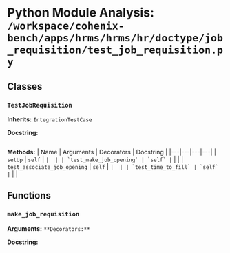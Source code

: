 # Python Module Analysis: `/workspace/cohenix-bench/apps/hrms/hrms/hr/doctype/job_requisition/test_job_requisition.py`

## Classes

### `TestJobRequisition`
**Inherits:** `IntegrationTestCase`


**Docstring:**
```

```

**Methods:**
| Name | Arguments | Decorators | Docstring |
|---|---|---|---|
| `setUp` | `self` | `` |  |
| `test_make_job_opening` | `self` | `` |  |
| `test_associate_job_opening` | `self` | `` |  |
| `test_time_to_fill` | `self` | `` |  |





## Functions

### `make_job_requisition`
**Arguments:** ``
**Decorators:** ``

**Docstring:**
```

```

